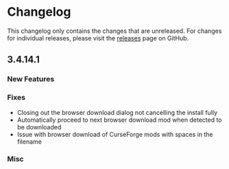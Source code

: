 # Changelog

This changelog only contains the changes that are unreleased. For changes for individual releases, please visit the
[releases](https://github.com/ATLauncher/ATLauncher/releases) page on GitHub.

## 3.4.14.1

### New Features

### Fixes
- Closing out the browser download dialog not cancelling the install fully
- Automatically proceed to next browser download mod when detected to be downloaded
- Issue with browser download of CurseForge mods with spaces in the filename

### Misc
